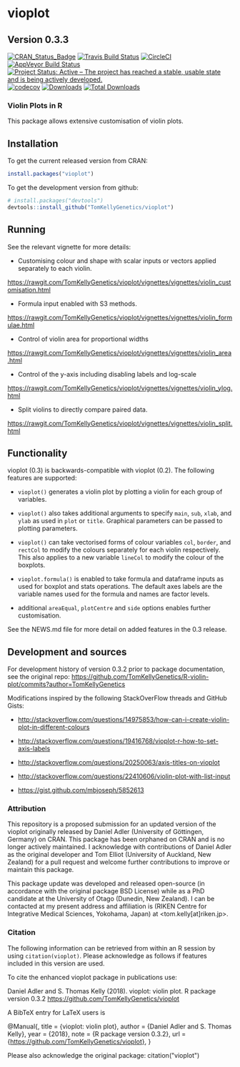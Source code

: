 # vioplot

## Version 0.3.3

[![CRAN_Status_Badge](http://www.r-pkg.org/badges/version/vioplot)](https://cran.r-project.org/package=vioplot)
[![Travis Build Status](https://travis-ci.org/TomKellyGenetics/vioplot.svg?branch=master)](https://travis-ci.org/TomKellyGenetics/vioplot)
[![CircleCI](https://circleci.com/gh/TomKellyGenetics/vioplot.svg?style=svg)](https://circleci.com/gh/TomKellyGenetics/vioplot)
[![AppVeyor Build Status](https://ci.appveyor.com/api/projects/status/github/TomKellyGenetics/vioplot?branch=master&svg=true)](https://ci.appveyor.com/project/TomKellyGenetics/vioplot)
[![Project Status: Active – The project has reached a stable, usable state and is being actively developed.](http://www.repostatus.org/badges/latest/active.svg)](http://www.repostatus.org/#active)
[![codecov](https://codecov.io/gh/TomKellyGenetics/vioplot/branch/master/graph/badge.svg)](https://codecov.io/gh/TomKellyGenetics/vioplot)
[![Downloads](https://cranlogs.r-pkg.org/badges/vioplot)](https://CRAN.R-project.org/package=vioplot)
[![Total Downloads](https://cranlogs.r-pkg.org/badges/grand-total/vioplot?color=orange)](https://CRAN.R-project.org/package=vioplot)

### Violin Plots in R

This package allows extensive customisation of violin plots. 

## Installation

To get the current released version from CRAN:

```R
install.packages("vioplot")
```

To get the development version from github:

```R
# install.packages("devtools")
devtools::install_github("TomKellyGenetics/vioplot")
```

## Running

See the relevant vignette for more details:

* Customising colour and shape with scalar inputs or vectors applied separately to each violin.

https://rawgit.com/TomKellyGenetics/vioplot/vignettes/vignettes/violin_customisation.html

* Formula input enabled with S3 methods.

https://rawgit.com/TomKellyGenetics/vioplot/vignettes/vignettes/violin_formulae.html

* Control of violin area for proportional widths

https://rawgit.com/TomKellyGenetics/vioplot/vignettes/vignettes/violin_area.html

* Control of the y-axis including disabling labels and log-scale

https://rawgit.com/TomKellyGenetics/vioplot/vignettes/vignettes/violin_ylog.html

* Split violins to directly compare paired data.

https://rawgit.com/TomKellyGenetics/vioplot/vignettes/vignettes/violin_split.html

## Functionality

vioplot (0.3)  is backwards-compatible with vioplot (0.2). The following features are supported:

* `vioplot()` generates a violin plot by plotting a violin for each group of variables.

* `vioplot()` also takes additional arguments to specify `main`, `sub`, `xlab`, and `ylab` as used in `plot` or `title`. Graphical parameters can be passed to plotting parameters.

* `vioplot()` can take vectorised forms of colour variables `col`, `border`, and `rectCol` to modify the colours separately for each violin respectively. This also applies to a new variable `lineCol` to modify the colour of the boxplots. 

* `vioplot.formula()` is enabled to take formula and dataframe inputs as used for boxplot and stats operations. The default axes labels are the variable names used for the formula and names are factor levels.

* additional `areaEqual`, `plotCentre` and `side` options enables further customisation. 

See the NEWS.md file for more detail on added features in the 0.3 release.

## Development and sources

For development history of version 0.3.2 prior to package documentation, see the original repo: https://github.com/TomKellyGenetics/R-violin-plot/commits?author=TomKellyGenetics

Modifications inspired by the following StackOverFlow threads and GitHub Gists:

* http://stackoverflow.com/questions/14975853/how-can-i-create-violin-plot-in-different-colours

* http://stackoverflow.com/questions/19416768/vioplot-r-how-to-set-axis-labels

* http://stackoverflow.com/questions/20250063/axis-titles-on-vioplot

* http://stackoverflow.com/questions/22410606/violin-plot-with-list-input

* https://gist.github.com/mbjoseph/5852613

### Attribution

This repository is a proposed submission for an updated version of the vioplot originally released by Daniel Adler (University of Göttingen, Germany) on CRAN. This package has been orphaned on CRAN and is no longer actively maintained. I acknowledge with contributions of Daniel Adler as the original developer and Tom Elliot (University of Auckland, New Zealand) for a pull request and welcome further contributions to improve or maintain this package. 

This package update was developed and released open-source (in accordance with the original package BSD License) while as a PhD candidate at the University of Otago (Dunedin, New Zealand). I can be contacted at my present address and affiliation is (RIKEN Centre for Integrative Medical Sciences, Yokohama, Japan) at <tom.kelly[at]riken.jp>.

### Citation

The following information can be retrieved from within an R session by using `citation(vioplot)`. Please acknowledge as follows if features included in this version are used.

To cite the enhanced vioplot package in publications use:

  Daniel Adler and S. Thomas Kelly (2018). vioplot: violin plot. R package version 0.3.2
  https://github.com/TomKellyGenetics/vioplot

A BibTeX entry for LaTeX users is

  @Manual{,
    title = {vioplot: violin plot},
    author = {Daniel Adler and S. Thomas Kelly},
    year = {2018},
    note = {R package version 0.3.2},
    url = {https://github.com/TomKellyGenetics/vioplot},
  }

Please also acknowledge the original package: citation("vioplot")


